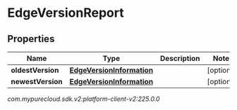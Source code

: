 # EdgeVersionReport


## Properties

| Name | Type | Description | Notes |
| ------------ | ------------- | ------------- | ------------- |
| **oldestVersion** | [**EdgeVersionInformation**](EdgeVersionInformation) |  |  [optional] |
| **newestVersion** | [**EdgeVersionInformation**](EdgeVersionInformation) |  |  [optional] |




_com.mypurecloud.sdk.v2:platform-client-v2:225.0.0_

